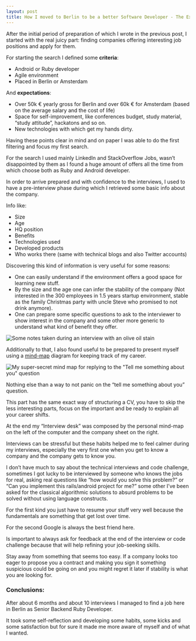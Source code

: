 ```yaml
---
layout: post
title: How I moved to Berlin to be a better Software Developer - The Execution
---
```


After the initial period of preparation of which I wrote in the previous post, I started with the real juicy part: finding companies offering interesting job positions and apply for them.

For starting the search I defined some __criteria__:

* Android or Ruby developer
* Agile environment
* Placed in Berlin or Amsterdam

And __expectations__:

* Over 50k € yearly gross for Berlin and over 60k € for Amsterdam (based on the average salary and the cost of life)
* Space for self-improvement, like conferences budget, study material, “study attitude”, hackatons and so on.
* New technologies with which get my hands dirty.

Having these points clear in mind and on paper I was able to do the first filtering and focus my first search.

For the search I used mainly LinkedIn and StackOverflow Jobs, wasn’t disappointed by them as I found a huge amount of offers all the time from which choose both as Ruby and Android developer.

In order to arrive prepared and with confidence to the interviews, I used to have a pre-interview phase during which I retrieved some basic info about the company.

Info like:

* Size
* Age
* HQ position
* Benefits
* Technologies used
* Developed products
* Who works there (same with technical blogs and also Twitter accounts)

Discovering this kind of information is very useful for some reasons:
* One can easily understand if the environment offers a good space for learning new stuff.
* By the size and the age one can infer the stability of the company (Not interested in the 300 employees in 1.5 years startup environment, stable as the family Christmas party with uncle Steve who promised to not drink anymore).
* One can prepare some specific questions to ask to the interviewer to show interest in the company and some other more generic to understand what kind of benefit they offer.

![Some notes taken during an interview with an olive oil stain](/blog/assets/images/notes-example.jpg)

Additionally to that, I also found useful to be prepared to present myself using a [mind-map](https://en.wikipedia.org/wiki/Mind_map) diagram for keeping track of my career.

![My super-secret mind map for replying to the "Tell me something about you" question](/blog/assets/images/mind-map.jpg)

Nothing else than a way to not panic on the “tell me something about you” question.

This part has the same exact way of structuring a CV, you have to skip the less interesting parts, focus on the important and be ready to explain all your career shifts.

At the end my “Interview desk” was composed by the personal mind-map on the left of the computer and the company sheet on the right.

Interviews can be stressful but these habits helped me to feel calmer during my interviews, especially the very first one when you get to know a company and the company gets to know you.

I don’t have much to say about the technical interviews and code challenge, sometimes I got lucky to be interviewed by someone who knows the jobs for real, asking real questions like “how would you solve this problem?” or “Can you implement this rails/android project for me?” some other I’ve been asked for the classical algorithmic solutions to absurd problems to be solved without using language constructs.

For the first kind you just have to resume your stuff very well because the fundamentals are something that get lost over time.

For the second Google is always the best friend here.

Is important to always ask for feedback at the end of the interview or code challenge because that will help refining your job-seeking skills.

Stay away from something that seems too easy. If a company looks too eager to propose you a contract and making you sign it something suspicious could be going on and you might regret it later if stability is what you are looking for.

### Conclusions: 

After about 6 months and about 10 interviews I managed to find a job here in Berlin as Senior Backend Ruby Developer.

It took some self-reflection and developing some habits, some kicks and some satisfaction but for sure it made me more aware of myself and of what I wanted.
